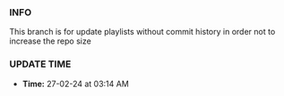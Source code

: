 ### INFO

This branch is for update playlists without commit history in order not to increase the repo size

### UPDATE TIME

-   **Time:** 27-02-24 at 03:14 AM
